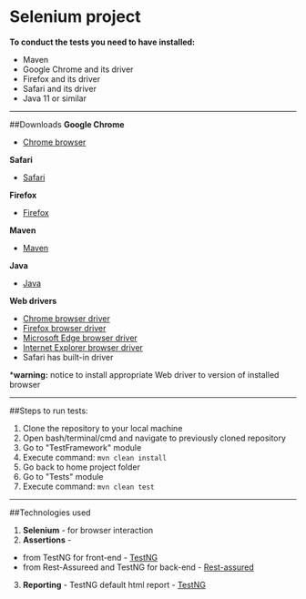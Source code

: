 # Selenium project 
**To conduct the tests you need to have installed:**
* Maven
* Google Chrome and its driver
* Firefox and its driver
* Safari and its driver
* Java 11 or similar

***

##Downloads
**Google Chrome**

* [Chrome browser](https://www.google.com/chrome/?brand=BNSD&gclid=Cj0KCQiAubmPBhCyARIsAJWNpiM2YcHnYN2CXWFslYRJt3isweWCT-HVbDT90VXmUXZt6A95QyQ-lNEaAlDGEALw_wcB&gclsrc=aw.ds)

**Safari**

* [Safari](https://support.apple.com/downloads/safari)

**Firefox**

* [Firefox](https://www.mozilla.org/en-US/firefox/new/)

**Maven**

* [Maven](https://maven.apache.org/)

**Java**

* [Java](https://www.java.com/en/)



**Web drivers**

* [Chrome browser driver](https://chromedriver.storage.googleapis.com/index.html)
* [Firefox browser driver](https://github.com/mozilla/geckodriver/releases)
* [Microsoft Edge browser driver](https://developer.microsoft.com/en-us/microsoft-edge/tools/webdriver/)
* [Internet Explorer browser driver](https://www.selenium.dev/downloads/)
* Safari has built-in driver

***warning:** notice to install appropriate Web driver to version of installed browser

***

##Steps to run tests:
1. Clone the repository to your local machine
2. Open bash/terminal/cmd and navigate to previously cloned repository
3. Go to "TestFramework" module
4. Execute command: `mvn clean install`
5. Go back to home project folder
6. Go to "Tests" module
7. Execute command: `mvn clean test`

***

##Technologies used
1. **Selenium** - for browser interaction
2. **Assertions** - 
* from TestNG for front-end - [TestNG](https://testng.org/doc/documentation-main.html)
* from Rest-Assureed and TestNG for back-end - [Rest-assured](https://rest-assured.io/)
3. **Reporting** - TestNG default html report - [TestNG](https://testng.org/doc/documentation-main.html)